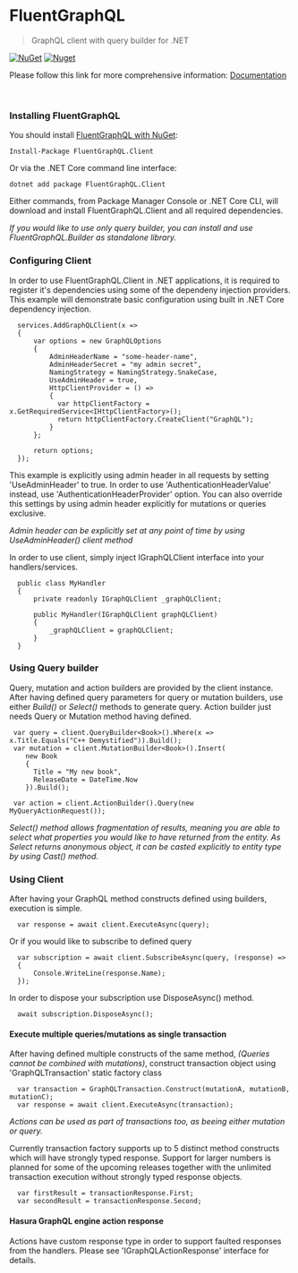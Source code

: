 # FluentGraphQL
> GraphQL client with query builder for .NET

[![NuGet](https://img.shields.io/nuget/v/FluentGraphQL.Client)](https://www.nuget.org/packages/FluentGraphQL.Client)
[![Nuget](https://img.shields.io/nuget/dt/FluentGraphQL.Client)](https://www.nuget.org/packages/FluentGraphQL.Client)

Please follow this link for more comprehensive information: [Documentation](https://github.com/mmaderic/FluentGraphQL/tree/master/Documentation)

<br />

### Installing FluentGraphQL

You should install [FluentGraphQL with NuGet](https://www.nuget.org/packages/FluentGraphQL.Client):

    Install-Package FluentGraphQL.Client
    
Or via the .NET Core command line interface:

    dotnet add package FluentGraphQL.Client

Either commands, from Package Manager Console or .NET Core CLI, will download and install FluentGraphQL.Client and all required dependencies.

*If you would like to use only query builder, you can install and use FluentGraphQL.Builder as standalone library.*

### Configuring Client

In order to use FluentGraphQL.Client in .NET applications, it is required to register it's dependencies using some of the dependeny injection providers.
This example will demonstrate basic configuration using built in .NET Core dependency injection. 

```
  services.AddGraphQLClient(x =>
  {
      var options = new GraphQLOptions
      {
          AdminHeaderName = "some-header-name",
          AdminHeaderSecret = "my admin secret",
          NamingStrategy = NamingStrategy.SnakeCase,
          UseAdminHeader = true,                    
          HttpClientProvider = () =>
          {
            var httpClientFactory = x.GetRequiredService<IHttpClientFactory>();
            return httpClientFactory.CreateClient("GraphQL");
          }
      };

      return options;
  });

```
This example is explicitly using admin header in all requests by setting 'UseAdminHeader' to true. In order to use 'AuthenticationHeaderValue' instead, use 'AuthenticationHeaderProvider' option. You can also override this settings by using admin header explicitly for mutations or queries exclusive.

*Admin header can be explicitly set at any point of time by using UseAdminHeader() client method*

In order to use client, simply inject IGraphQLClient interface into your handlers/services.

```
  public class MyHandler
  {
      private readonly IGraphQLClient _graphQLClient;

      public MyHandler(IGraphQLClient graphQLClient)
      {
          _graphQLClient = graphQLClient;
      }
  }
```

### Using Query builder

Query, mutation and action builders are provided by the client instance. After having defined query parameters for query or mutation builders, use either *Build()* or *Select()* methods to generate query. Action builder just needs Query or Mutation method having defined.

```
 var query = client.QueryBuilder<Book>().Where(x => x.Title.Equals("C++ Demystified")).Build();
 var mutation = client.MutationBuilder<Book>().Insert(
    new Book
    {
      Title = "My new book",
      ReleaseDate = DateTime.Now
    }).Build();
    
 var action = client.ActionBuilder().Query(new MyQueryActionRequest());

```

*Select() method allows fragmentation of results, meaning you are able to select what properties you would like to have returned from the entity. As Select returns anonymous object, it can be casted explicitly to entity type by using Cast() method.*

### Using Client

After having your GraphQL method constructs defined using builders, execution is simple.

```
  var response = await client.ExecuteAsync(query);
```

Or if you would like to subscribe to defined query

```
  var subscription = await client.SubscribeAsync(query, (response) =>
  {
      Console.WriteLine(response.Name);
  });
```

In order to dispose your subscription use DisposeAsync() method.

```
  await subscription.DisposeAsync(); 
```

#### Execute multiple queries/mutations as single transaction

After having defined multiple constructs of the same method, *(Queries cannot be combined with mutations)*, construct transaction object using 'GraphQLTransaction' static factory class

```
  var transaction = GraphQLTransaction.Construct(mutationA, mutationB, mutationC);
  var response = await client.ExecuteAsync(transaction);
```
*Actions can be used as part of transactions too, as beeing either mutation or query.*

Currently transaction factory supports up to 5 distinct method constructs which will have strongly typed response. Support for larger numbers is planned for some of the upcoming releases together with the unlimited transaction execution without strongly typed response objects.

```
  var firstResult = transactionResponse.First;
  var secondResult = transactionResponse.Second;
```

#### Hasura GraphQL engine action response

Actions have custom response type in order to support faulted responses from the handlers. Please see 'IGraphQLActionResponse' interface for details.



